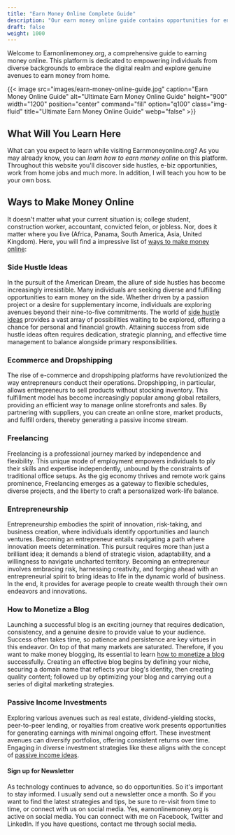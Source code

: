 ```yaml
---
title: "Earn Money Online Complete Guide"
description: "Our earn money online guide contains opportunities for entrepreneurs, like e-biz, work at home jobs, side hustles, monetization tips and more."
draft: false
weight: 1000
---
```


Welcome to Earnonlinemoney.org, a comprehensive guide to earning money online. This platform is dedicated to empowering individuals from diverse backgrounds to embrace the digital realm and explore genuine avenues to earn money from home.

{{< image src="images/earn-money-online-guide.jpg" caption="Earn Money Online Guide" alt="Ultimate Earn Money Online Guide" height="900" width="1200" position="center" command="fill" option="q100" class="img-fluid" title="Ultimate Earn Money Online Guide" webp="false" >}}

## What Will You Learn Here

What can you expect to learn while visiting Earnmoneyonline.org? As you may already know, you can _learn how to earn money online_ on this platform. Throughout this website you'll discover side hustles, e-biz opportunities, work from home jobs and much more. In addition, I will teach you how to be your own boss.

## Ways to Make Money Online

It doesn't matter what your current situation is; college student, construction worker, accountant, convicted felon, or jobless. Nor, does it matter where you live (Africa, Panama, South America, Asia, United Kingdom). Here, you will find a impressive list of [ways to make money online](/blog/ways-to-make-money-online):

### Side Hustle Ideas

In the pursuit of the American Dream, the allure of side hustles has become increasingly irresistible. Many individuals are seeking diverse and fulfilling opportunities to earn money on the side. Whether driven by a passion project or a desire for supplementary income, individuals are exploring avenues beyond their nine-to-five commitments. The world of [side hustle ideas](/blog/creative-side-hustles) provides a vast array of possibilities waiting to be explored, offering a chance for personal and financial growth. Attaining success from side hustle ideas often requires dedication, strategic planning, and effective time management to balance alongside primary responsibilities.

### Ecommerce and Dropshipping

The rise of e-commerce and dropshipping platforms have revolutionized the way entrepreneurs conduct their operations. Dropshipping, in particular, allows entrepreneurs to sell products without stocking inventory. This fulfillment model has become increasingly popular among global retailers, providing an efficient way to manage online storefronts and sales. By partnering with suppliers, you can create an online store, market products, and fulfill orders, thereby generating a passive income stream.

### Freelancing

Freelancing is a professional journey marked by independence and flexibility. This unique mode of employment empowers individuals to ply their skills and expertise independently, unbound by the constraints of traditional office setups. As the gig economy thrives and remote work gains prominence, Freelancing emerges as a gateway to flexible schedules, diverse projects, and the liberty to craft a personalized work-life balance.

### Entrepreneurship

Entrepreneurship embodies the spirit of innovation, risk-taking, and business creation, where individuals identify opportunities and launch ventures. Becoming an entrepreneur entails navigating a path where innovation meets determination. This pursuit requires more than just a brilliant idea; it demands a blend of strategic vision, adaptability, and a willingness to navigate uncharted territory. Becoming an entrepreneur involves embracing risk, harnessing creativity, and forging ahead with an entrepreneurial spirit to bring ideas to life in the dynamic world of business. In the end, it provides for average people to create wealth through their own endeavors and innovations.

### How to Monetize a Blog

Launching a successful blog is an exciting journey that requires dedication, consistency, and a genuine desire to provide value to your audience. Success often takes time, so patience and persistence are key virtues in this endeavor. On top of that many markets are saturated. Therefore, if you want to make money blogging, its essential to learn [how to monetize a blog](/blog/how-to-monetize-a-blog) successfully. Creating an effective blog begins by defining your niche, securing a domain name that reflects your blog's identity, then creating quality content; followed up by optimizing your blog and carrying out a series of digital marketing strategies.

### Passive Income Investments

Exploring various avenues such as real estate, dividend-yielding stocks, peer-to-peer lending, or royalties from creative work presents opportunities for generating earnings with minimal ongoing effort. These investment avenues can diversify portfolios, offering consistent returns over time. Engaging in diverse investment strategies like these aligns with the concept of [passive income ideas](/blog/passive-income-ideas).

#### Sign up for Newsletter

As technology continues to advance, so do opportunities. So it's important to stay informed. I usually send out a newsletter once a month. So if you want to find the latest strategies and tips, be sure to re-visit from time to time, or connect with us on social media. Yes, earnonlinemoney.org is active on social media. You can connect with me on Facebook, Twitter and LinkedIn. If you have questions, contact me through social media.

